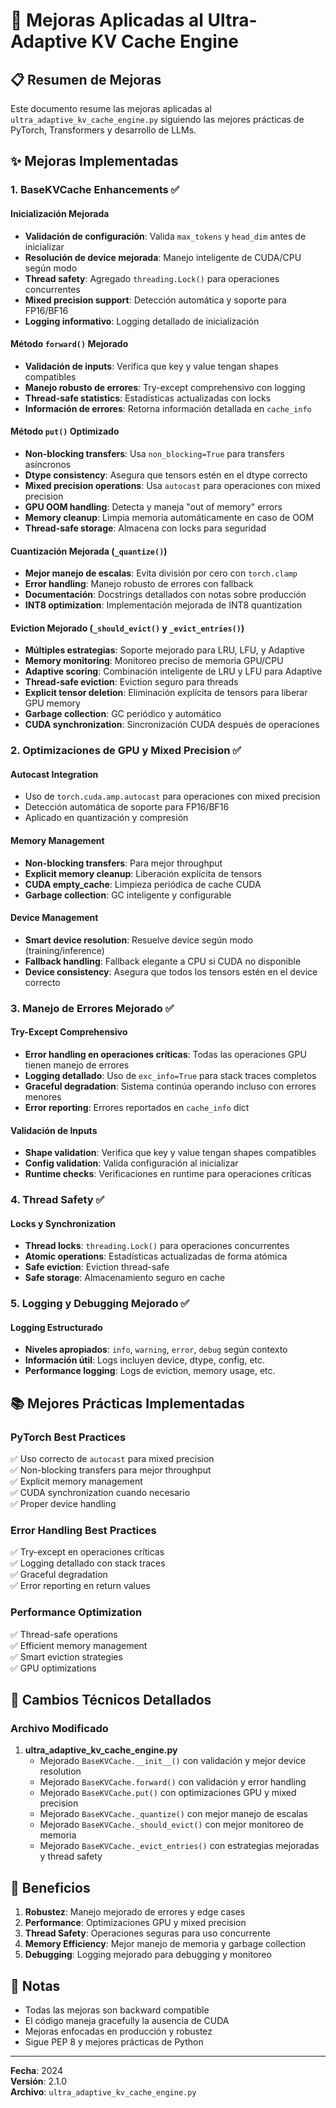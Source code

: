 # 🚀 Mejoras Aplicadas al Ultra-Adaptive KV Cache Engine

## 📋 Resumen de Mejoras

Este documento resume las mejoras aplicadas al `ultra_adaptive_kv_cache_engine.py` siguiendo las mejores prácticas de PyTorch, Transformers y desarrollo de LLMs.

## ✨ Mejoras Implementadas

### 1. BaseKVCache Enhancements ✅

#### Inicialización Mejorada
- **Validación de configuración**: Valida `max_tokens` y `head_dim` antes de inicializar
- **Resolución de device mejorada**: Manejo inteligente de CUDA/CPU según modo
- **Thread safety**: Agregado `threading.Lock()` para operaciones concurrentes
- **Mixed precision support**: Detección automática y soporte para FP16/BF16
- **Logging informativo**: Logging detallado de inicialización

#### Método `forward()` Mejorado
- **Validación de inputs**: Verifica que key y value tengan shapes compatibles
- **Manejo robusto de errores**: Try-except comprehensivo con logging
- **Thread-safe statistics**: Estadísticas actualizadas con locks
- **Información de errores**: Retorna información detallada en `cache_info`

#### Método `put()` Optimizado
- **Non-blocking transfers**: Usa `non_blocking=True` para transfers asíncronos
- **Dtype consistency**: Asegura que tensors estén en el dtype correcto
- **Mixed precision operations**: Usa `autocast` para operaciones con mixed precision
- **GPU OOM handling**: Detecta y maneja "out of memory" errors
- **Memory cleanup**: Limpia memoria automáticamente en caso de OOM
- **Thread-safe storage**: Almacena con locks para seguridad

#### Cuantización Mejorada (`_quantize()`)
- **Mejor manejo de escalas**: Evita división por cero con `torch.clamp`
- **Error handling**: Manejo robusto de errores con fallback
- **Documentación**: Docstrings detallados con notas sobre producción
- **INT8 optimization**: Implementación mejorada de INT8 quantization

#### Eviction Mejorado (`_should_evict()` y `_evict_entries()`)
- **Múltiples estrategias**: Soporte mejorado para LRU, LFU, y Adaptive
- **Memory monitoring**: Monitoreo preciso de memoria GPU/CPU
- **Adaptive scoring**: Combinación inteligente de LRU y LFU para Adaptive
- **Thread-safe eviction**: Eviction seguro para threads
- **Explicit tensor deletion**: Eliminación explícita de tensors para liberar GPU memory
- **Garbage collection**: GC periódico y automático
- **CUDA synchronization**: Sincronización CUDA después de operaciones

### 2. Optimizaciones de GPU y Mixed Precision ✅

#### Autocast Integration
- Uso de `torch.cuda.amp.autocast` para operaciones con mixed precision
- Detección automática de soporte para FP16/BF16
- Aplicado en quantización y compresión

#### Memory Management
- **Non-blocking transfers**: Para mejor throughput
- **Explicit memory cleanup**: Liberación explícita de tensors
- **CUDA empty_cache**: Limpieza periódica de cache CUDA
- **Garbage collection**: GC inteligente y configurable

#### Device Management
- **Smart device resolution**: Resuelve device según modo (training/inference)
- **Fallback handling**: Fallback elegante a CPU si CUDA no disponible
- **Device consistency**: Asegura que todos los tensors estén en el device correcto

### 3. Manejo de Errores Mejorado ✅

#### Try-Except Comprehensivo
- **Error handling en operaciones críticas**: Todas las operaciones GPU tienen manejo de errores
- **Logging detallado**: Uso de `exc_info=True` para stack traces completos
- **Graceful degradation**: Sistema continúa operando incluso con errores menores
- **Error reporting**: Errores reportados en `cache_info` dict

#### Validación de Inputs
- **Shape validation**: Verifica que key y value tengan shapes compatibles
- **Config validation**: Valida configuración al inicializar
- **Runtime checks**: Verificaciones en runtime para operaciones críticas

### 4. Thread Safety ✅

#### Locks y Synchronization
- **Thread locks**: `threading.Lock()` para operaciones concurrentes
- **Atomic operations**: Estadísticas actualizadas de forma atómica
- **Safe eviction**: Eviction thread-safe
- **Safe storage**: Almacenamiento seguro en cache

### 5. Logging y Debugging Mejorado ✅

#### Logging Estructurado
- **Niveles apropiados**: `info`, `warning`, `error`, `debug` según contexto
- **Información útil**: Logs incluyen device, dtype, config, etc.
- **Performance logging**: Logs de eviction, memory usage, etc.

## 📚 Mejores Prácticas Implementadas

### PyTorch Best Practices
✅ Uso correcto de `autocast` para mixed precision  
✅ Non-blocking transfers para mejor throughput  
✅ Explicit memory management  
✅ CUDA synchronization cuando necesario  
✅ Proper device handling  

### Error Handling Best Practices
✅ Try-except en operaciones críticas  
✅ Logging detallado con stack traces  
✅ Graceful degradation  
✅ Error reporting en return values  

### Performance Optimization
✅ Thread-safe operations  
✅ Efficient memory management  
✅ Smart eviction strategies  
✅ GPU optimizations  

## 🔧 Cambios Técnicos Detallados

### Archivo Modificado

1. **ultra_adaptive_kv_cache_engine.py**
   - Mejorado `BaseKVCache.__init__()` con validación y mejor device resolution
   - Mejorado `BaseKVCache.forward()` con validación y error handling
   - Mejorado `BaseKVCache.put()` con optimizaciones GPU y mixed precision
   - Mejorado `BaseKVCache._quantize()` con mejor manejo de escalas
   - Mejorado `BaseKVCache._should_evict()` con mejor monitoreo de memoria
   - Mejorado `BaseKVCache._evict_entries()` con estrategias mejoradas y thread safety

## 🎯 Beneficios

1. **Robustez**: Manejo mejorado de errores y edge cases
2. **Performance**: Optimizaciones GPU y mixed precision
3. **Thread Safety**: Operaciones seguras para uso concurrente
4. **Memory Efficiency**: Mejor manejo de memoria y garbage collection
5. **Debugging**: Logging mejorado para debugging y monitoreo

## 📝 Notas

- Todas las mejoras son backward compatible
- El código maneja gracefully la ausencia de CUDA
- Mejoras enfocadas en producción y robustez
- Sigue PEP 8 y mejores prácticas de Python

---

**Fecha**: 2024  
**Versión**: 2.1.0  
**Archivo**: `ultra_adaptive_kv_cache_engine.py`


